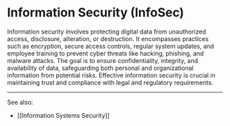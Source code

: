 
# Information Security (InfoSec)

Information security involves protecting digital data from unauthorized access, disclosure, alteration, or destruction. It encompasses practices such as encryption, secure access controls, regular system updates, and employee training to prevent cyber threats like hacking, phishing, and malware attacks. The goal is to ensure confidentiality, integrity, and availability of data, safeguarding both personal and organizational information from potential risks. Effective information security is crucial in maintaining trust and compliance with legal and regulatory requirements.

---

See also:

- [[Information Systems Security]]
